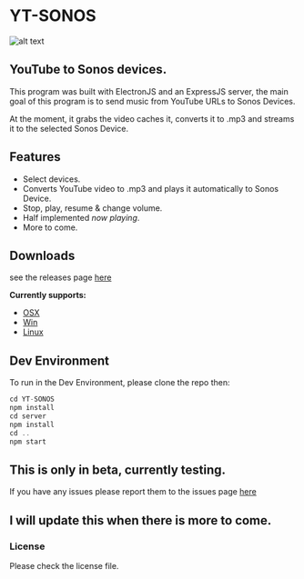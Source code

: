 # YT-SONOS
![alt text](https://i.imgur.com/BgKKTo9.png "YT-SONOS")

## YouTube to Sonos devices.
This program was built with ElectronJS and an ExpressJS server, the main goal of this program is to
send music from YouTube URLs to Sonos Devices.

At the moment, it grabs the video caches it, converts it to .mp3 and streams it to the selected Sonos Device.

## Features
* Select devices.
* Converts YouTube video to .mp3 and plays it automatically to Sonos Device.
* Stop, play, resume & change volume.
* Half implemented *now playing*.
* More to come.


## Downloads
see the releases page [here](https://github.com/GPudgima/releases "Releases")

**Currently supports:**
* [OSX](https://github.com/GPudgima/YT-SONOS/releases/download/0.3.1/YT-SONOS-darwin-x64.zip "OSX Release")
* [Win](https://github.com/GPudgima/YT-SONOS/releases/download/0.3.1/YT-SONOS-win32-x64.zip "Windows Release")
* [Linux](https://github.com/GPudgima/YT-SONOS/releases/download/0.3.1/YT-SONOS-linux-x64.zip "Linux Release")

## Dev Environment
To run in the Dev Environment, please clone the repo then:
```javascript
cd YT-SONOS
npm install
cd server
npm install
cd ..
npm start
```

## This is only in beta, currently testing.
If you have any issues please report them to the issues page [here](https://github.com/GPudgima/issues "Issues")




## I will update this when there is more to come.


### License
Please check the license file.
